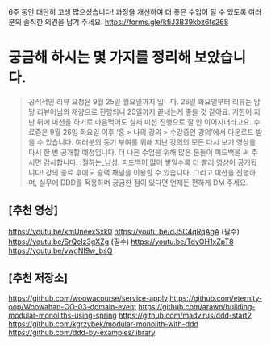 6주 동안 대단히 고생 많으셨습니다! 과정을 개선하여 더 좋은 수업이 될 수 있도록 여러분의 솔직한 의견을 남겨 주세요.
https://forms.gle/kfiJ3B39kbz6fs268

# 궁금해 하시는 몇 가지를 정리해 보았습니다.
> 공식적인 리뷰 요청은 9월 25일 월요일까지 입니다. 26일 화요일부터 리뷰는 담당 리뷰어님의 재량으로 진행되니 25일까지 끝내는게 좋을 것 같아요. 기한이 지난 뒤에 미션을 하기로 마음먹어도 실제 미션 진행으로 잘 안 이어지더라고요.
수료증은 9월 26일 화요일 이후 ‘홈 > 나의 강의 > 수강중인 강의’에서 다운로드 받을 수 있습니다.
여러분의 동기 부여를 위해 지난 강의의 모든 다시 보기 영상을 다시 한 번 공개할 예정입니다. 더 나은 수업을 위해 많은 분들이 피드백을 써 주시면 감사합니다. :절하는_남성: 피드백이 많이 쌓일수록 더 빨리 영상이 공개됩니다!
강의 종료 후에도 슬랙 채널을 이용할 수 있습니다. 그리고 미션을 진행하며, 실무에 DDD를 적용하며 궁금한 점이 있다면 언제든 편하게 DM 주세요.


## [추천 영상]
https://youtu.be/kmUneexSxk0
https://youtu.be/dJ5C4qRqAgA (필수)
https://youtu.be/SrQeIz3gXZg (필수)
https://youtu.be/TdyOH1xZpT8
https://youtu.be/vwgNI9w_bsQ

## [추천 저장소]
https://github.com/woowacourse/service-apply
https://github.com/eternity-oop/Woowahan-OO-03-domain-event
https://github.com/arawn/building-modular-monoliths-using-spring
https://github.com/madvirus/ddd-start2
https://github.com/kgrzybek/modular-monolith-with-ddd
https://github.com/ddd-by-examples/library
